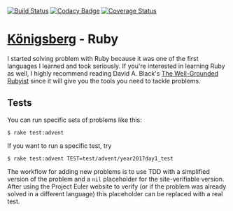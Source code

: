 [![Build Status](https://travis-ci.com/bergren2/konigsberg-ruby.svg?branch=master)](https://travis-ci.com/bergren2/konigsberg-ruby)
[![Codacy Badge](https://api.codacy.com/project/badge/Grade/a8961f8c4c224c90bf8aaa837a7694e0)](https://www.codacy.com/app/basstheorychaos/konigsberg-ruby?utm_source=github.com&amp;utm_medium=referral&amp;utm_content=bergren2/konigsberg-ruby&amp;utm_campaign=Badge_Grade)
[![Coverage Status](https://coveralls.io/repos/github/bergren2/konigsberg-ruby/badge.svg)](https://coveralls.io/github/bergren2/konigsberg-ruby)

# [Königsberg](https://github.com/bergren2/konigsberg) - Ruby

I started solving problem with Ruby because it was one of the first languages I
learned and took seriously. If you're interested in learning Ruby as well, I
highly recommend reading David A. Black's [The Well-Grounded
Rubyist](http://www.manning.com/black3/) since it will give you the tools you
need to tackle problems.

## Tests

You can run specific sets of problems like this:

    $ rake test:advent

If you want to run a specific test, try

    $ rake test:advent TEST=test/advent/year2017day1_test

The workflow for adding new problems is to use TDD with a simplified version of
the problem and a `nil` placeholder for the site-verifiable version. After using
the Project Euler website to verify (or if the problem was already solved in a
different language) this placeholder can be replaced with a real test.
